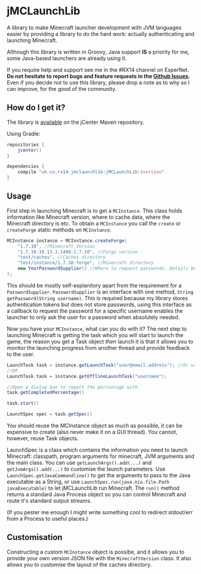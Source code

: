 jMCLaunchLib
============
A library to make Minecraft launcher development with JVM languages easier by providing a library to do the hard work: actually authenticating and launching Minecraft.

Although this library is written in Groovy, Java support **IS** a priority for me, some Java-based launchers are already using it.

If you require help and support see me in the #RX14 channel on EsperNet.
**Do not hesitate to report bugs and feature requests in the [Github Issues](https://github.com/RX14/jMCLaunchLib/issues).**
Even if you decide not to use this library, please drop a note as to why so I can improve, for the good of the community.

How do I get it?
----------------
The library is [available](https://bintray.com/rx14/jMCLaunchLib/jMCLaunchLib/view) on the jCenter Maven repository.

Using Gradle:
```groovy
repositories {
    jcenter()
}

dependencies {
    compile "uk.co.rx14.jmclaunchlib:jMCLaunchLib:$version"
}
```

Usage
-----
First step in launching Minecraft is to get a `MCInstance`.
This class holds information like Minecraft version, where to cache data, where the Minecraft directory is etc.
To obtain a `MCInstance` you call the `create` or `createForge` static methods on `MCInstance`.

```java
MCInstance instance = MCInstance.createForge(
	"1.7.10", //Minecraft Version
	"1.7.10-10.13.3.1408-1.7.10", //Forge version
	"test/caches", //Caches directory
	"test/instance/1.7.10-forge", //Minecraft directory
	new YourPasswordSupplier() //Where to request passwords. Details below.
);
```

This should be mostly self-explanitory apart from the requirement for a `PasswordSupplier`.
`PasswordSupplier` is an interface with one method, `String getPassword(String username)`.
This is required because my library stores authentication tokens but does not store passwords,
using this interface as a callback to request the password for a specific username enables the launcher to only ask the user for a password when absolutely needed.

Now you have your `MCInstance`, what can you do with it?
The next step to launching Minecraft is getting the task which you will start to launch the game,
the reason you get a Task object *then* launch it is that it allows you to monitor the launching progress from another thread and provide feedback to the user.

```java
LaunchTask task = instance.getLaunchTask("user@email.address"); //Or username if not Mojang account
//OR
LaunchTask task = instance.getOfflineLaunchTask("username");

//Open a dialog box to report the percentage with
task.getCompletedPercentage()

task.start()

LaunchSpec spec = task.getSpec()
```

You should reuse the MCInstance object as much as possible, it can be expensive to create (also never make it on a GUI thread).
You cannot, however, reuse Task objects.

LaunchSpec is a class which contains the information you need to launch Minecraft: classpath, program arguments for minecraft, JVM arguments and the main class.
You can use `getLaunchArgs().add(...)` and `getJvmArgs().add(...)` to customise the launch parameters.
Use `LaunchSpec.getJavaCommandline()` to get the arguments to pass to the Java executable as a String,
or use `LaunchSpec.run(java.nio.file.Path javaExecutable)` to let jMCLaunchLib run Minecraft.
The `run()` method returns a standard Java Process object so you can control Minecraft and route it's standard output streams.

(If you pester me enough I might write something cool to redirect stdout/err from a Process to useful places.)

Customisation
-------------
Constructing a custom `MCInstance` object is possibe, and it allows you to provide your own version JSON file with the `MinecraftVersion` class.
It also allows you to customise the layout of the caches directory.


